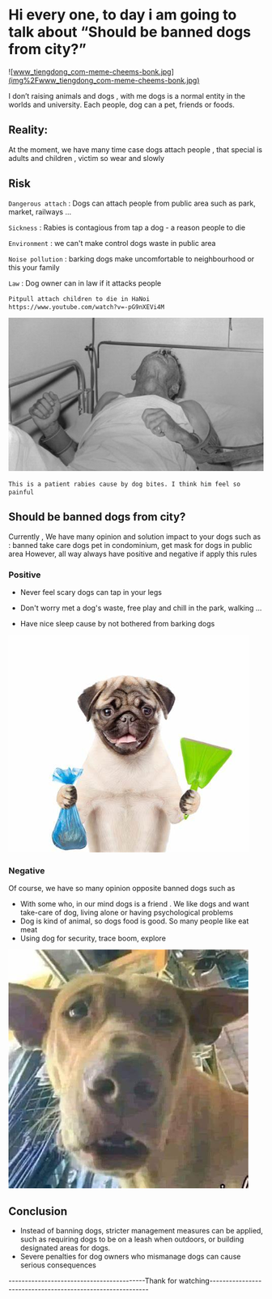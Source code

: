 # Hi every one, to day i am going to talk about “Should be banned dogs from city?”
![www_tiengdong_com-meme-cheems-bonk.jpg](img%2Fwww_tiengdong_com-meme-cheems-bonk.jpg)

I don’t raising animals and dogs , with me dogs is a normal entity in the worlds and university.
Each people, dog can a pet, friends or foods.

## Reality:

At the moment, we have many time case dogs attach people , that special is adults and children , victim so wear and
slowly

## Risk

`Dangerous attach` : Dogs can attach people from public area such as park, market, railways ...

`Sickness` : Rabies is contagious from tap a dog - a reason people to die

`Environment` : we can't make control dogs waste in public area

`Noise pollution` : barking dogs make uncomfortable to neighbourhood or this your family

`Law` : Dog owner can in law if it attacks people


```text 
Pitpull attach children to die in HaNoi
https://www.youtube.com/watch?v=-pG9nXEVi4M
```

![benh-dai-va-cach-phong-tranh-benh-dai-1.jpg](img%2Fbenh-dai-va-cach-phong-tranh-benh-dai-1.jpg)
```
This is a patient rabies cause by dog bites. I think him feel so painful
```
## Should be banned dogs from city?
Currently , We have many opinion and solution impact to your dogs such as : banned take care dogs pet in condominium, get mask for dogs in public area
However, all way always have positive and negative if apply this rules
### Positive

- Never feel scary dogs can tap in your legs

- Don't worry met a dog's waste, free play and chill in the park, walking ...

- Have nice sleep cause by not bothered from barking dogs

![OIP.jpeg](img%2FOIP.jpeg)

### Negative
Of course, we have so many opinion opposite banned dogs such as

- With some who, in our mind dogs is a friend . We like dogs and want take-care of dog, living alone or having psychological problems
- Dog is kind of animal, so dogs food is good. So many people like eat meat
- Using dog for security, trace boom, explore

![OIP (1).jpeg](img%2FOIP%20%281%29.jpeg)


## Conclusion

- Instead of banning dogs, stricter management measures can be applied, such as requiring dogs to be on a leash when outdoors, or building designated areas for dogs.
- Severe penalties for dog owners who mismanage dogs can cause serious consequences


------------------------------------------Thank for watching-----------------------------------------------------------
